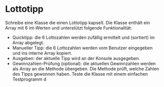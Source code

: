 # Lottotipp

Schreibe eine Klasse die einen Lottotipp kapselt. Die Klasse enthält ein Array mit 6 int-Werten und unterstützt folgende Funktionalität:

  - Quicktipp: die 6 Lottozahlen werden zufällig ermittelt und (sortiert) im Array abgelegt.
  - Manueller Tipp: die 6 Lottozahlen werden vom Benutzer eingegeben und ins interne Array kopiert.
  - Ausgeben: der aktuelle Tipp wird an der Konsole ausgegeben.
  - Gewinnzahlen-Prüfung (optional): die aktuellen Gewinnzahlen werden als Array an die Methode übergeben. Die Methode prüft, welche Zahlen des Tipps gewonnen haben.
Teste die Klasse mit einem einfachen Testprogramm
d
